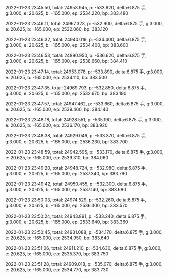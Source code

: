 2022-01-23 23:45:50, total: 24953.945, p: -533.620, delta:6.875 手, g:3.000, e: 20.625, b: -165.000, ep: 2534.220, bp: 383.480

2022-01-23 23:46:11, total: 24967.323, p: -532.900, delta:6.875 手, g:3.000, e: 20.625, b: -165.000, ep: 2532.060, bp: 383.120

2022-01-23 23:46:32, total: 24940.019, p: -534.400, delta:6.875 手, g:3.000, e: 20.625, b: -165.000, ep: 2534.400, bp: 383.600

2022-01-23 23:46:53, total: 24890.950, p: -536.620, delta:6.875 手, g:3.000, e: 20.625, b: -165.000, ep: 2538.660, bp: 384.410

2022-01-23 23:47:14, total: 24953.078, p: -533.890, delta:6.875 手, g:3.000, e: 20.625, b: -165.000, ep: 2534.110, bp: 383.500

2022-01-23 23:47:35, total: 24969.793, p: -532.850, delta:6.875 手, g:3.000, e: 20.625, b: -165.000, ep: 2532.670, bp: 383.190

2022-01-23 23:47:57, total: 24947.462, p: -533.660, delta:6.875 手, g:3.000, e: 20.625, b: -165.000, ep: 2539.460, bp: 384.140

2022-01-23 23:48:18, total: 24928.551, p: -535.190, delta:6.875 手, g:3.000, e: 20.625, b: -165.000, ep: 2536.170, bp: 383.920

2022-01-23 23:48:38, total: 24929.049, p: -533.370, delta:6.875 手, g:3.000, e: 20.625, b: -165.000, ep: 2536.230, bp: 383.700

2022-01-23 23:48:59, total: 24942.595, p: -533.170, delta:6.875 手, g:3.000, e: 20.625, b: -165.000, ep: 2539.310, bp: 384.060

2022-01-23 23:49:20, total: 24948.724, p: -532.980, delta:6.875 手, g:3.000, e: 20.625, b: -165.000, ep: 2537.340, bp: 383.790

2022-01-23 23:49:42, total: 24950.455, p: -532.300, delta:6.875 手, g:3.000, e: 20.625, b: -165.000, ep: 2537.140, bp: 383.680

2022-01-23 23:50:03, total: 24974.529, p: -532.260, delta:6.875 手, g:3.000, e: 20.625, b: -165.000, ep: 2536.300, bp: 383.570

2022-01-23 23:50:24, total: 24943.891, p: -533.240, delta:6.875 手, g:3.000, e: 20.625, b: -165.000, ep: 2533.640, bp: 383.360

2022-01-23 23:50:45, total: 24931.088, p: -534.170, delta:6.875 手, g:3.000, e: 20.625, b: -165.000, ep: 2534.950, bp: 383.640

2022-01-23 23:51:06, total: 24911.210, p: -534.630, delta:6.875 手, g:3.000, e: 20.625, b: -165.000, ep: 2535.370, bp: 383.750

2022-01-23 23:51:28, total: 24909.018, p: -535.070, delta:6.875 手, g:3.000, e: 20.625, b: -165.000, ep: 2534.770, bp: 383.730